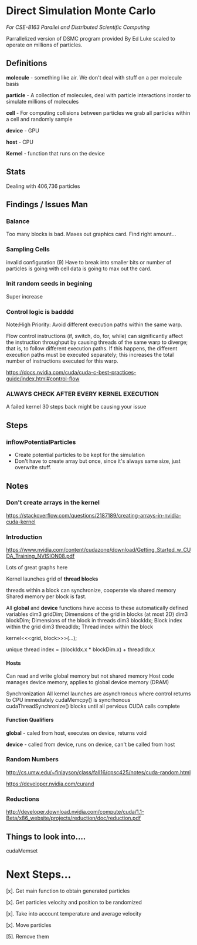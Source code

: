# Direct Simulation Monte Carlo

*For CSE-8163 Parallel and Distributed Scientific Computing*

Parrallelized version of DSMC program provided By Ed Luke scaled to operate on millions of particles.

## Definitions

**molecule** - something like air. We don't deal with stuff on a per molecule basis

**particle** - A collection of molecules, deal with particle interactions inorder to simulate millions of molecules

**cell** - For computing collisions between particles we grab all particles within a cell and randomly sample

**device** - GPU

**host** - CPU

**Kernel** - function that runs on the device

## Stats

Dealing with 406,736 particles

## Findings / Issues Man

### Balance
Too many blocks is bad. Maxes out graphics card. Find right amount...

### Sampling Cells
invalid configuration (9)
Have to break into smaller bits or number of particles is going with cell data is going to max out the card.

### Init random seeds in begining

Super increase

### Control logic is badddd

Note:High Priority: Avoid different execution paths within the same warp.

Flow control instructions (if, switch, do, for, while) can significantly affect the instruction throughput by causing threads of the same warp to diverge; that is, to follow different execution paths. If this happens, the different execution paths must be executed separately; this increases the total number of instructions executed for this warp.

https://docs.nvidia.com/cuda/cuda-c-best-practices-guide/index.html#control-flow

### ALWAYS CHECK AFTER EVERY KERNEL EXECUTION

A failed kernel 30 steps back might be causing your issue

## Steps

### inflowPotentialParticles

* Create potential particles to be kept for the simulation
* Don't have to create array but once, since it's always same size, just overwrite stuff.

## Notes

### Don't create arrays in the kernel
https://stackoverflow.com/questions/2187189/creating-arrays-in-nvidia-cuda-kernel

### Introduction
https://www.nvidia.com/content/cudazone/download/Getting_Started_w_CUDA_Training_NVISION08.pdf

Lots of great graphs here

Kernel launches grid of **thread blocks**

threads within a block can synchronize, cooperate via shared memory
Shared memory per block is fast.

All __global__ and __device__ functions have
access to these automatically defined variables
dim3 gridDim;
	Dimensions of the grid in blocks (at most 2D)
dim3 blockDim;
	Dimensions of the block in threads
dim3 blockIdx;
	Block index within the grid
dim3 threadIdx;
	Thread index within the block

kernel<<<grid, block>>>(...);

unique thread index = (blockIdx.x * blockDim.x) + threadIdx.x

#### Hosts
Can read and write global memory but not shared memory
Host code manages device memory, applies to global device memory (DRAM)

Synchronization
	All kernel launches are asynchronous where control returns to CPU immediately
	cudaMemcpy() is syncrhonous
	cudaThreadSynchronize() blocks until all pervious CUDA calls complete

#### Function Qualifiers

__global__ - caled from host, executes on device, returns void

__device__ - called from device, runs on device, can't be called from host

### Random Numbers

http://cs.umw.edu/~finlayson/class/fall16/cpsc425/notes/cuda-random.html

https://developer.nvidia.com/curand

### Reductions

http://developer.download.nvidia.com/compute/cuda/1.1-Beta/x86_website/projects/reduction/doc/reduction.pdf


## Things to look into....

cudaMemset

# Next Steps...
[x]. Get main function to obtain generated particles

[x]. Get particles velocity and position to be randomized

[x]. Take into account temperature and average velocity

[x]. Move particles

[5]. Remove them